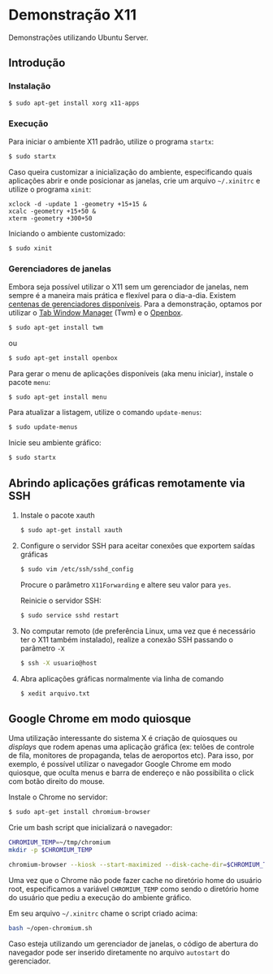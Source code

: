 # Demonstração X11

Demonstrações utilizando Ubuntu Server.

## Introdução

### Instalação

```sh
$ sudo apt-get install xorg x11-apps
```

### Execução

Para iniciar o ambiente X11 padrão, utilize o programa `startx`:

```sh
$ sudo startx
```

Caso queira customizar a inicialização do ambiente, especificando quais aplicações abrir e onde posicionar as janelas, crie um arquivo `~/.xinitrc` e utilize o programa `xinit`:

```
xclock -d -update 1 -geometry +15+15 &
xcalc -geometry +15+50 &
xterm -geometry +300+50
```

Iniciando o ambiente customizado:

```sh
$ sudo xinit
```

### Gerenciadores de janelas

Embora seja possível utilizar o X11 sem um gerenciador de janelas, nem sempre é a maneira mais prática e flexível para o dia-a-dia. Existem [centenas de gerenciadores disponíveis](https://en.wikibooks.org/wiki/Guide_to_X11/Window_Managers). Para a demonstração, optamos por utilizar o [Tab Window Manager](https://wiki.archlinux.org/index.php/twm) (Twm) e o [Openbox](http://openbox.org/wiki/Main_Page).

```sh
$ sudo apt-get install twm
```

ou

```sh
$ sudo apt-get install openbox
```

Para gerar o menu de aplicações disponíveis (aka menu iniciar), instale o pacote `menu`:

```sh
$ sudo apt-get install menu
```

Para atualizar a listagem, utilize o comando `update-menus`:

```sh
$ sudo update-menus
```

Inicie seu ambiente gráfico:

```sh
$ sudo startx
```

## Abrindo aplicações gráficas remotamente via SSH

1. Instale o pacote xauth

    ```sh
    $ sudo apt-get install xauth
    ```

2. Configure o servidor SSH para aceitar conexões que exportem saídas gráficas

    ```sh
    $ sudo vim /etc/ssh/sshd_config
    ```

    Procure o parâmetro `X11Forwarding` e altere seu valor para `yes`.

    Reinicie o servidor SSH:

    ```sh
    $ sudo service sshd restart
    ```

3. No computar remoto (de preferência Linux, uma vez que é necessário ter o X11 também instalado), realize a conexão SSH passando o parâmetro `-X`

    ```sh
    $ ssh -X usuario@host
    ```

4. Abra aplicações gráficas normalmente via linha de comando

    ```sh
    $ xedit arquivo.txt
    ```

## Google Chrome em modo quiosque

Uma utilização interessante do sistema X é criação de quiosques ou *displays* que rodem apenas uma aplicação gráfica (ex: telões de controle de fila, monitores de propaganda, telas de aeroportos etc). Para isso, por exemplo, é possível utilizar o navegador Google Chrome em modo quiosque, que oculta menus e barra de endereço e não possibilita o click com botão direito do mouse.

Instale o Chrome no servidor:

```sh
$ sudo apt-get install chromium-browser
```

Crie um bash script que inicializará o navegador:

```sh
CHROMIUM_TEMP=~/tmp/chromium
mkdir -p $CHROMIUM_TEMP

chromium-browser --kiosk --start-maximized --disk-cache-dir=$CHROMIUM_TEMP/cache/ --user-data-dir=$CHROMIUM_TEMP/user_data/ http://www.each.usp.br &
```

Uma vez que o Chrome não pode fazer cache no diretório home do usuário root, especificamos a variável `CHROMIUM_TEMP` como sendo o diretório home do usuário que pediu a execução do ambiente gráfico.


Em seu arquivo `~/.xinitrc` chame o script criado acima:

```sh
bash ~/open-chromium.sh
```

Caso esteja utilizando um gerenciador de janelas, o código de abertura do navegador pode ser inserido diretamente no arquivo `autostart` do gerenciador.
